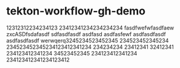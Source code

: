 # tekton-workflow-gh-demo

12312312234234123
23412341234234234234
fasdfwefwfasdfaew
zxcASDfsdafasdf
sdfasdfasdf
asdfasd 
asdfasfewf
asdfasdfasdf
asdfasdfasdf
werwqerq3245234523452345
234523452345234
234523452345234123412341234
234234234
23412341
32412341
234123412341234
34523452345
234123412341234
234123412341234123412
